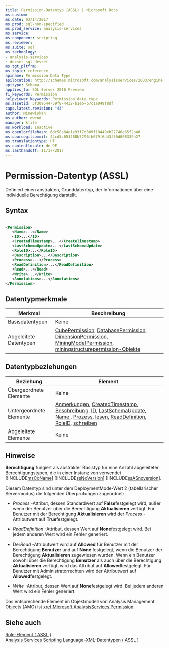 ```yaml
---
title: Permission-Datentyp (ASSL) | Microsoft Docs
ms.custom: 
ms.date: 03/14/2017
ms.prod: sql-non-specified
ms.prod_service: analysis-services
ms.service: 
ms.component: scripting
ms.reviewer: 
ms.suite: sql
ms.technology:
- analysis-services
- docset-sql-devref
ms.tgt_pltfrm: 
ms.topic: reference
apiname: Permission Data Type
apilocation: http://schemas.microsoft.com/analysisservices/2003/engine
apitype: Schema
applies_to: SQL Server 2016 Preview
f1_keywords: Permission
helpviewer_keywords: Permission data type
ms.assetid: 5f309544-59f8-4432-b1eb-b7c1a049f8df
caps.latest.revision: "43"
author: Minewiskan
ms.author: owend
manager: kfile
ms.workload: Inactive
ms.openlocfilehash: 6dc58a84e1e93f7d309f10449eb27740e65f2b4d
ms.sourcegitcommit: 44cd5c651488b5296fb679f6d43f50d068339a27
ms.translationtype: HT
ms.contentlocale: de-DE
ms.lasthandoff: 11/17/2017
---
```

# <a name="permission-data-type-assl"></a>Permission-Datentyp (ASSL)
  Definiert einen abstrakten, Grunddatentyp, der Informationen über eine individuelle Berechtigung darstellt.  
  
## <a name="syntax"></a>Syntax  
  
```xml  
  
<Permission>  
   <Name>...</Name>  
   <ID>...</ID>  
   <CreatedTimestamp>...</CreateTimestamp>  
   <LastSchemaUpdate>...</LastSchemaUpdate>  
   <RoleID>...</RoleID>  
   <Description>...</Description>  
   <Process>...</Process>  
   <ReadDefinition>...</ReadDefinition>  
   <Read>...</Read>  
   <Write>...</Write>  
   <Annotations>...</Annotations>  
</Permission>  
```  
  
## <a name="data-type-characteristics"></a>Datentypmerkmale  
  
|Merkmal|Beschreibung|  
|--------------------|-----------------|  
|Basisdatentypen|Keine|  
|Abgeleitete Datentypen|[CubePermission](../../../analysis-services/scripting/objects/cubepermission-element-assl.md), [DatabasePermission](../../../analysis-services/scripting/objects/databasepermission-element-assl.md), [DimensionPermission](../../../analysis-services/scripting/data-type/dimensionpermission-data-type-assl.md), [MiningModelPermission](../../../analysis-services/scripting/objects/miningmodelpermission-element-assl.md), [miningstructurepermission-Objekte](../../../analysis-services/scripting/objects/miningstructurepermission-element-assl.md)|  
  
## <a name="data-type-relationships"></a>Datentypbeziehungen  
  
|Beziehung|Element|  
|------------------|-------------|  
|Übergeordnete Elemente|Keine|  
|Untergeordnete Elemente|[Anmerkungen](../../../analysis-services/scripting/collections/annotations-element-assl.md), [CreatedTimestamp](../../../analysis-services/scripting/properties/createdtimestamp-element-assl.md), [Beschreibung](../../../analysis-services/scripting/properties/description-element-assl.md), [ID](../../../analysis-services/scripting/properties/id-element-assl.md), [LastSchemaUpdate](../../../analysis-services/scripting/properties/lastschemaupdate-element-assl.md), [Name ](../../../analysis-services/scripting/properties/name-element-assl.md), [Prozess](../../../analysis-services/scripting/properties/process-element-assl.md), [lesen](../../../analysis-services/scripting/properties/read-element-assl.md), [ReadDefinition](../../../analysis-services/scripting/properties/readdefinition-element-assl.md), [RoleID](../../../analysis-services/scripting/properties/roleid-element-assl.md), [schreiben](../../../analysis-services/scripting/properties/write-element-assl.md)|  
|Abgeleitete Elemente|Keine|  
  
## <a name="remarks"></a>Hinweise  
 **Berechtigung** fungiert als abstrakter Basistyp für eine Anzahl abgeleiteter Berechtigungstypen, die in einer Instanz von verwendet [!INCLUDE[msCoName](../../../includes/msconame-md.md)] [!INCLUDE[ssNoVersion](../../../includes/ssnoversion-md.md)] [!INCLUDE[ssASnoversion](../../../includes/ssasnoversion-md.md)].  
  
 Diesem Datentyp sind unter dem DeploymentMode-Wert 2 (tabellarischer Servermodus) die folgenden Überprüfungen zugeordnet:  
  
-   *Process* -Attribut, dessen Standardwert auf **False**festgelegt wird, außer wenn der Benutzer über die Berechtigung **Aktualisieren** verfügt. Für Benutzer mit der Berechtigung **Aktualisieren** wird der *Process* -Attributwert auf **True**festgelegt.  
  
-   *ReadDefinition* -Attribut, dessen Wert auf **None**festgelegt wird. Bei jedem anderen Wert wird ein Fehler generiert.  
  
-   Der*Read* -Attributwert wird auf **Allowed** für Benutzer mit der Berechtigung **Benutzer** und auf **None** festgelegt, wenn die Benutzer der Berechtigung **Aktualisieren** zugewiesen wurden. Wenn ein Benutzer sowohl über die Berechtigung **Benutzer** als auch über die Berechtigung **Aktualisieren** verfügt, wird das Attribut auf **Allowed**festgelegt. Für Benutzer mit Administratorrechten wird der Attributwert auf **Allowed**festgelegt.  
  
-   *Write* -Attribut, dessen Wert auf **None**festgelegt wird. Bei jedem anderen Wert wird ein Fehler generiert.  
  
 Das entsprechende Element im Objektmodell von Analysis Management Objects (AMO) ist <xref:Microsoft.AnalysisServices.Permission>.  
  
## <a name="see-also"></a>Siehe auch  
 [Role-Element &#40; ASSL &#41;](../../../analysis-services/scripting/objects/role-element-assl.md)   
 [Analysis Services Scripting Language-XML-Datentypen &#40; ASSL &#41;](../../../analysis-services/scripting/data-type/analysis-services-scripting-language-xml-data-types-assl.md)  
  
  
